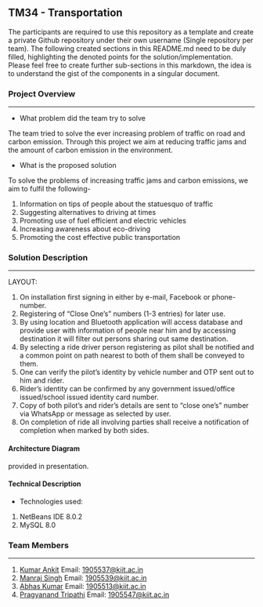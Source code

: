 ## TM34 - Transportation

The participants are required to use this repository as a template and create a private Github repository under their own username (Single repository per team). The following created sections in this README.md need to be duly filled, highlighting the denoted points for the solution/implementation. Please feel free to create further sub-sections in this markdown, the idea is to understand the gist of the components in a singular document.

### Project Overview
----------------------------------

* What problem did the team try to solve

The team tried to solve the ever increasing problem of traffic on road and carbon emission. Through this project we aim at reducing traffic jams and the amount of carbon emission in the environment.

* What is the proposed solution

To solve the problems of increasing traffic jams and carbon emissions, we aim to fulfil the following-
1. Information on tips of people about the statuesquo of traffic
2. Suggesting alternatives to driving at times
3. Promoting use of fuel efficient and electric vehicles
4. Increasing awareness about eco-driving
5. Promoting the cost effective public transportation

### Solution Description
----------------------------------
LAYOUT:
1. On installation first signing in either by e-mail, Facebook or phone-number.
2. Registering of “Close One’s” numbers (1-3 entries) for later use.
3. By using location and Bluetooth application will access database and provide user with information of people near him and by accessing destination it will filter out persons sharing out same destination.
4. By selecting a ride driver person registering as pilot shall be notified and a common point on path nearest to both of them shall be conveyed to them.
5. One can verify the pilot’s identity by vehicle number and OTP sent out to him and rider. 
6. Rider’s identity can be confirmed by any government issued/office issued/school issued identity card number.
7. Copy of both pilot’s and rider’s details are sent to “close one’s” number via WhatsApp or message as selected by user. 
8. On completion of ride all involving parties shall receive a notification of completion when marked by both sides.


#### Architecture Diagram

provided in presentation.

#### Technical Description

* Technologies used:
1. NetBeans IDE 8.0.2
2. MySQL 8.0


### Team Members
----------------------------------

1. [Kumar Ankit](https://github.com/Masters-Akt)
	Email: 1905537@kiit.ac.in
2. [Manraj Singh](https://github.com/manraj1729)
	Email: 1905539@kiit.ac.in
3. [Abhas Kumar](https://github.com/KrAbhas)
	Email: 1905513@kiit.ac.in
4. [Pragyanand Tripathi](https://github.com/Hunter-DIII)
	Email: 1905547@kiit.ac.in
